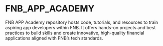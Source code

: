 # FNB_APP_ACADEMY
FNB APP Academy repository hosts code, tutorials, and resources to train aspiring app developers within FNB. It offers hands-on projects and best practices to build skills and create innovative, high-quality financial applications aligned with FNB’s tech standards.
